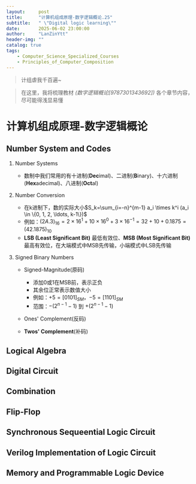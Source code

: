 ```yaml
---
layout:     post
title:      "计算机组成原理-数字逻辑概论.25"
subtitle:   " \"Digital logic learning\""
date:       2025-06-02 23:00:00
author:     "LanZinYtt"
header-img: ""
catalog: true
tags:
    - Computer_Science_Specialized_Courses
    - Principles_of_Computer_Composition
---
```


<p id = "build"></p>

>计组虐我千百遍~

>在这里，我将梳理教材 *(数字逻辑概论[9787301343692])* 各个章节内容，尽可能得浅显易懂

# 计算机组成原理-数字逻辑概论

## Number System and Codes
1. Number Systems

    - 数制中我们常用的有十进制(**Dec**imal)、二进制(**B**inary)、十六进制(**Hex**adecimal)、八进制(**Oct**al)

2. Number Conversion

    - 在k进制下，数的实际大小$S_k=\sum_{i=-n}^{m-1} a_i \times k^i  (a_i \in \{0, 1, 2, \ldots, k-1\})$
    - 例如：$(2A.3)_{16} = 2 \times 16^1 + 10 \times 16^0 + 3 \times 16^{-1} = 32 + 10 + 0.1875 = (42.1875)_{10}$
    - **LSB (Least Significant Bit)** 最低有效位、**MSB (Most Significant Bit)** 最高有效位，在大端模式中MSB先传输，小端模式中LSB先传输

3. Signed Binary Numbers
    - Signed-Magnitude(原码)
        - 添加0或1在MSB前，表示正负
        - 其余位正常表示数值大小
        - 例如：$+5 = [0101]_{SM}$，$-5 = [1101]_{SM}$
        - 范围：$-(2^{n-1}-1)$ 到 $+(2^{n-1}-1)$
    - Ones' Complement(反码)
        
    - **Twos' Complement**(补码)
## Logical Algebra

## Digital Circuit

## Combination

## Flip-Flop

## Synchronous Sequeential Logic Circuit

## Verilog Implementation of Logic Circuit

## Memory and Programmable Logic Device